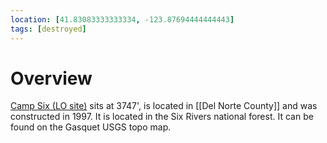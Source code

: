 ```yaml
---
location: [41.83083333333334, -123.87694444444443]
tags: [destroyed]
---
```


# Overview

[Camp Six (LO site)](http://www.peakbagging.com/CALookoutPhotos/CampSix.html) sits at 3747', is located in [[Del Norte County]] and was constructed in 1997. It is located in the Six Rivers national forest. It can be found on the Gasquet USGS topo map.

